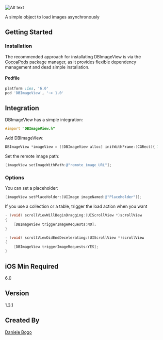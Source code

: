 ![Alt text](http://bogodaniele.com/apps/development/dbimageview/github/dbimageview_splash_2.png)

A simple object to load images asynchronously

## Getting Started

### Installation

The recommended approach for installating DBImageView is via the [CocoaPods](http://cocoapods.org/) package manager, as it provides flexible dependency management and dead simple installation.

#### Podfile
```ruby
platform :ios, '6.0'
pod 'DBImageView', '~> 1.0'
```
## Integration
DBImageView has a simple integration:
```objective-c
#import "DBImageView.h"
```
Add DBImageView:
```objective-c
DBImageView *imageView = [[DBImageView alloc] initWithFrame:(CGRect){ 10, 10, 60, 60 }];
```

Set the remote image path:
```objective-c
[imageView setImageWithPath:@"remote_image_URL"];
```

### Options
You can set a placeholder:
```objective-c
[imageView setPlaceHolder:[UIImage imageNamed:@"Placeholder"]];
```
If you use a collection or a table, trigger the load action when you want
```objective-c
- (void) scrollViewWillBeginDragging:(UIScrollView *)scrollView
{
	[DBImageView triggerImageRequests:NO];
}

- (void) scrollViewDidEndDecelerating:(UIScrollView *)scrollView
{
	[DBImageView triggerImageRequests:YES];
}
```
## iOS Min Required
6.0

## Version
1.3.1

## Created By
[Daniele Bogo](https://github.com/danielebogo)
